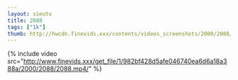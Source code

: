 ```yaml
--- 
layout: sieutv
title: 2088
tags: ["1k"]
thumb: http://hwcdn.finevids.xxx/contents/videos_screenshots/2000/2088/preview.mp4.jpg
---
```

{% include video src="http://www.finevids.xxx/get_file/1/982bf428d5afe046740ea6d6a18a388a/2000/2088/2088.mp4/" %} 
